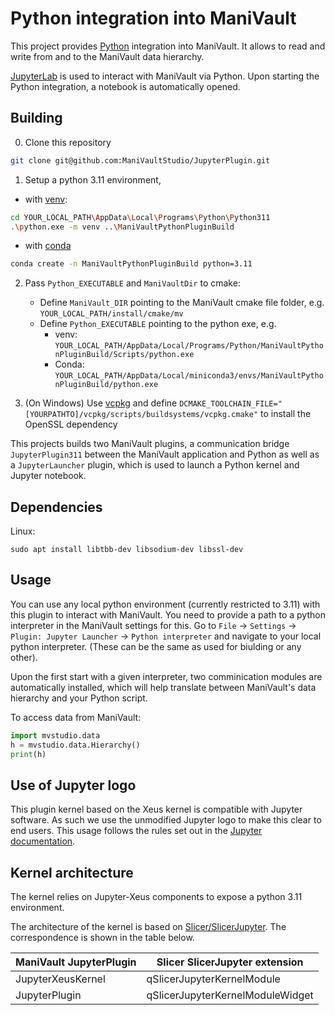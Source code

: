 # Python integration into ManiVault

This project provides [Python](https://en.wikipedia.org/wiki/Python_(programming_language)) integration into ManiVault. It allows to read and write from and to the ManiVault data hierarchy. 

[JupyterLab](https://jupyter.org/) is used to interact with ManiVault via Python. Upon starting the Python integration, a notebook is automatically opened.


## Building

0. Clone this repository
```bash
git clone git@github.com:ManiVaultStudio/JupyterPlugin.git
```
1. Setup a python 3.11 environment, 
- with [venv](https://docs.python.org/3.11/library/venv.html):
```bash
cd YOUR_LOCAL_PATH\AppData\Local\Programs\Python\Python311
.\python.exe -m venv ..\ManiVaultPythonPluginBuild
```
- with [conda](https://docs.conda.io/projects/conda/en/latest/user-guide/tasks/manage-environments.html)
```bash
conda create -n ManiVaultPythonPluginBuild python=3.11
```
2. Pass `Python_EXECUTABLE` and `ManiVaultDir` to cmake:
    - Define `ManiVault_DIR` pointing to the ManiVault cmake file folder, e.g. `YOUR_LOCAL_PATH/install/cmake/mv`
    - Define `Python_EXECUTABLE` pointing to the python exe, e.g. 
        - venv: `YOUR_LOCAL_PATH/AppData/Local/Programs/Python/ManiVaultPythonPluginBuild/Scripts/python.exe`
        - Conda: `YOUR_LOCAL_PATH/AppData/Local/miniconda3/envs/ManiVaultPythonPluginBuild/python.exe`

3. (On Windows) Use [vcpkg](https://github.com/microsoft/vcpkg) and define `DCMAKE_TOOLCHAIN_FILE="[YOURPATHTO]/vcpkg/scripts/buildsystems/vcpkg.cmake"` to install the OpenSSL dependency

This projects builds two ManiVault plugins, a communication bridge `JupyterPlugin311` between the ManiVault application and Python as well as a `JupyterLauncher` plugin, which is used to launch a Python kernel and Jupyter notebook.

## Dependencies

Linux:
```
sudo apt install libtbb-dev libsodium-dev libssl-dev
```


## Usage

You can use any local python environment (currently restricted to 3.11) with this plugin to interact with ManiVault. 
You need to provide a path to a python interpreter in the ManiVault settings for this. Go to `File` -> `Settings` -> `Plugin: Jupyter Launcher` -> `Python interpreter` and navigate to your local python interpreter. (These can be the same as used for biulding or any other).

Upon the first start with a given interpreter, two comminication modules are automatically installed, which will help translate between ManiVault's data hierarchy and your Python script.

To access data from ManiVault:
```python
import mvstudio.data
h = mvstudio.data.Hierarchy()
print(h)
```


## Use of Jupyter logo

This plugin kernel based on the Xeus kernel is compatible with Jupyter software. As such we use the unmodified Jupyter logo to make this clear to end users. This usage follows the rules set out in the [Jupyter documentation](https://jupyter.org/governance/trademarks.html#uses-that-never-require-approval).

## Kernel architecture

The kernel relies on Jupyter-Xeus components to expose a python 3.11 environment. 

The architecture of the kernel is based on [Slicer/SlicerJupyter](https://github.com/Slicer/SlicerJupyter). The correspondence is shown in the table below.

ManiVault JupyterPlugin | Slicer SlicerJupyter extension
---| --- 
JupyterXeusKernel | qSlicerJupyterKernelModule 
JupyterPlugin | qSlicerJupyterKernelModuleWidget


